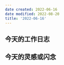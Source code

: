 ```yaml
---
date created: 2022-06-16
date modified: 2022-08-20
title: '2022-06-16'
---
```


## 今天的工作日志

## 今天的灵感或闪念
